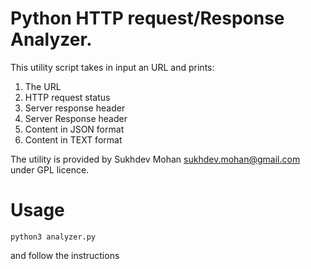 # Python HTTP request/Response Analyzer.
This utility script takes in input an URL and prints:
1. The URL
2. HTTP request status
3. Server response header
4. Server Response header
5. Content in JSON format
6. Content in TEXT format

The utility is provided by Sukhdev Mohan <sukhdev.mohan@gmail.com> under GPL licence.

# Usage
```
python3 analyzer.py
```
and follow the instructions
